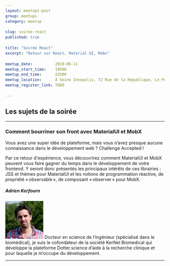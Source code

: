 ```yaml
---
layout: meetups-post
group: meetups
category: meetup

slug: soiree-react
published: true

title: "Soirée React"
excerpt: "Retour sur React, Material UI, Mobx"

meetup_date:          2019-06-11
meetup_start_time:    19h00
meetup_end_time:      22h00
meetup_location:      À Seine Innopolis, 72 Rue de la République, Le Petit Quevilly
meetup_register_link: TODO

---
```


## Les sujets de la soirée

---

### Comment bourriner son front avec MaterialUI et MobX

Vous avez une super idée de plateforme, mais vous n’avez presque aucune connaissance dans le développement web ? Challenge Accepted !

Par ce retour d'expérience, vous découvrirez comment MaterialUI et MobX peuvent vous faire gagner du temps dans le développement de votre frontend. Y seront donc présentés les principaux intérêts de ces librairies : JSS et thèmes pour MaterialUI et les notions de programmation réactive, de propriété « observable », de composant « observer » pour MobX.

##### Adrien Kerfourn

<img src="/images/meetups/speakers/adrien-kerfourn.jpg" alt="Adrien Kerfourn" width="120" class="alignleft" />
Docteur en science de l’ingénieur (spécialisé dans le biomédical), je suis le cofondateur de la société KerNel Biomedical qui développe la plateforme Dotter.science d’aide à la recherche clinique et pour laquelle je m’occupe du développement.

<!--
---

### Nom du sujet 2

Lorem ipsum dolor sit amet, consectetur adipisicing elit.

##### Par Nom du Speaker

<img src="/images/meetups/speakers/default.png" alt="Nom du Speaker" width="120" class="alignleft" />
Lorem ipsum dolor sit amet, consectetur adipisicing elit.

A accusantium ad atque aut commodi delectus distinctio dolorem exercitationem illo incidunt, magni nesciunt nisi perspiciatis placeat praesentium, quisquam soluta tenetur velit.

Twitter : [@speaker](https://twitter.com/speaker)
-->

---

